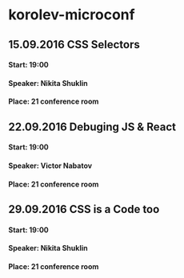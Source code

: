 # korolev-microconf

## 15.09.2016 CSS Selectors
#### Start: 19:00
#### Speaker: Nikita Shuklin
#### Place: 21 conference room

## 22.09.2016 Debuging JS & React
#### Start: 19:00
#### Speaker: Victor Nabatov
#### Place: 21 conference room

## 29.09.2016 CSS is a Code too
#### Start: 19:00
#### Speaker: Nikita Shuklin
#### Place: 21 conference room
